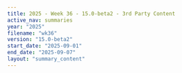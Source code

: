 ```yaml
---
title: 2025 - Week 36 - 15.0-beta2 - 3rd Party Content
active_nav: summaries
year: "2025"
filename: "wk36"
version: "15.0-beta2"
start_date: "2025-09-01"
end_date: "2025-09-07"
layout: "summary_content"
---
```

